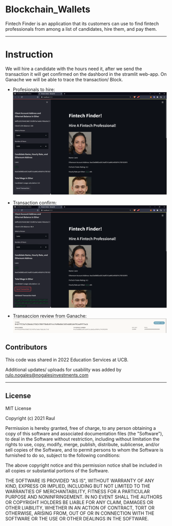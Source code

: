 # Blockchain_Wallets
Fintech Finder is an application that its customers can use to find fintech professionals from among a list of candidates, hire them, and pay them.

---

# Instruction 
We will hire a candidate with the hours need it, after we send the transaction it will get confirmed on the dashbord in the stramlit web-app. On Ganache we will be able to trace the transaction/ Block. 

- Profesionals to hire:  
![](https://github.com/rulo96z/Blockchain_Wallets/blob/master/Images/1.png?raw=true)

- Transaction confirm:
![](https://github.com/rulo96z/Blockchain_Wallets/blob/master/Images/2.png?raw=True)

- Transaccion review from Ganache:
![](https://github.com/rulo96z/Blockchain_Wallets/blob/master/Images/3.png?raw=True)


## Contributors
This code was shared in 2022 Education Services at UCB. 

Additional updates/ uploads for usability was added by rulo.nogales@nogalesinvestments.com

---

## License
MIT License

Copyright (c) 2021 Raul 

Permission is hereby granted, free of charge, to any person obtaining a copy
of this software and associated documentation files (the "Software"), to deal
in the Software without restriction, including without limitation the rights
to use, copy, modify, merge, publish, distribute, sublicense, and/or sell
copies of the Software, and to permit persons to whom the Software is
furnished to do so, subject to the following conditions:

The above copyright notice and this permission notice shall be included in all
copies or substantial portions of the Software.

THE SOFTWARE IS PROVIDED "AS IS", WITHOUT WARRANTY OF ANY KIND, EXPRESS OR
IMPLIED, INCLUDING BUT NOT LIMITED TO THE WARRANTIES OF MERCHANTABILITY,
FITNESS FOR A PARTICULAR PURPOSE AND NONINFRINGEMENT. IN NO EVENT SHALL THE
AUTHORS OR COPYRIGHT HOLDERS BE LIABLE FOR ANY CLAIM, DAMAGES OR OTHER
LIABILITY, WHETHER IN AN ACTION OF CONTRACT, TORT OR OTHERWISE, ARISING FROM,
OUT OF OR IN CONNECTION WITH THE SOFTWARE OR THE USE OR OTHER DEALINGS IN THE
SOFTWARE.

